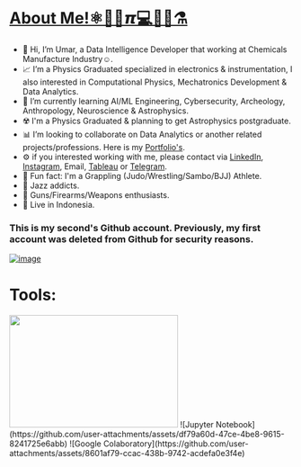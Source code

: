 # [About Me!⚛️🚀🔭𝞹💻🤖🦾⚗️](https://www.instagram.com/Tactical_Scientist/)
- 🧪 Hi, I’m Umar, a Data Intelligence Developer that working at Chemicals Manufacture Industry☺️.
- 📈 I’m a Physics Graduated specialized in electronics & instrumentation, I also interested in Computational Physics, Mechatronics Development & Data Analytics.
- 🧠 I’m currently learning AI/ML Engineering, Cybersecurity, Archeology, Anthropology, Neuroscience & Astrophysics.
- ☢️ I'm a Physics Graduated & planning to get Astrophysics postgraduate.
- 📊 I’m looking to collaborate on Data Analytics or another related projects/professions. Here is my [Portfolio's](https://bahruprojects.my.canva.site/portfoliouiwebversion).
- ⚙️ if you interested working with me, please contact via [LinkedIn](https://www.linkedin.com/in/professional-umar/), [Instagram](https://www.instagram.com/Tactical_Scientist/), Email, [Tableau](https://public.tableau.com/app/profile/professional.umar/vizzes) or [Telegram](https://t.me/Cosmic_Alvin).
- 🥋 Fun fact: I'm a Grappling (Judo/Wrestling/Sambo/BJJ) Athlete.
- 🎷 Jazz addicts.
- 🔫 Guns/Firearms/Weapons enthusiasts.
- 📍 Live in Indonesia.

### This is my second's Github account. Previously, my first account was deleted from Github for security reasons.
[![image](https://github.com/user-attachments/assets/fc4401d3-1f60-46ee-8429-c5ca676c7e1c)](https://t.me/Cosmic_Alvin)

# Tools:
<img src="(https://github.com/user-attachments/assets/cfe79a72-26f2-4d4a-9d15-9d867276b822)" width="300" height="200">
![Jupyter Notebook](https://github.com/user-attachments/assets/df79a60d-47ce-4be8-9615-8241725e6abb)
![Google Colaboratory](https://github.com/user-attachments/assets/8601af79-ccac-438b-9742-acdefa0e3f4e)


<!---
bahruprojects/bahruprojects is a ✨ special ✨ repository because its `README.md` (this file) appears on your GitHub profile.
You can click the Preview link to take a look at your changes.
--->


